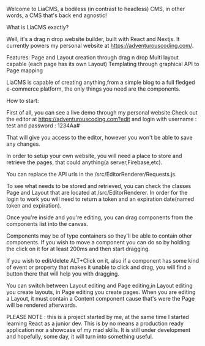 Welcome to LiaCMS, a bodiless (in contrast to headless) CMS, in other words, a CMS that's back end agnostic!

What is LiaCMS exactly?

Well, it's a drag n drop website builder, built with React and Nextjs. 
It currently powers my personal website at https://adventurouscoding.com/.

Features:
  Page and Layout creation through drag n drop
  Multi layout capable (each page has its own Layout)
  Templating through graphical API to Page mapping
  
LiaCMS is capable of creating anything,from a simple blog to a full fledged e-commerce platform, the only things you need are the components.

How to start:

First of all, you can see a live demo through my personal website.Check out the editor at  https://adventurouscoding.com?edit and login with username : test and password : 1234Aa#

That will give you access to the editor, however you won't be able to save any changes.

In order to setup your own website, you will need a place to store and retrieve the pages, that could anything(a server,Firebase,etc).

You can replace the API urls in the /src/EditorRenderer/Requests.js.

To see what needs to be stored and retrieved, you can check the classes Page and Layout that are located at /src/EditorRenderer.
In order for the login to work you will need to return a token and an expiration date(named token and expiration).

Once you're inside and you're editing, you can drag components from the components list into the canvas. 

Components may be of type containers so they'll be able to contain other components. If you wish to move a component you can do so by holding the click on it for at least 200ms and then start dragging. 

If you wish to edit/delete ALT+Click on it, also if a component has some kind of event or property that makes it unable to click and drag, you will find a button there that will help you with dragging.

You can switch between Layout editing and Page editing,in Layout editing you create layouts, in Page editing you create pages. When you are editing a Layout, it must contain a Content component cause that's were the Page will be rendered afterwards.


PLEASE NOTE : 
this is a project started by me, at the same time I started learning React as a junior dev. This is by no means a production ready application nor a showcase of my mad skills. It is still under development and hopefully, some day, it will turn into something useful.
